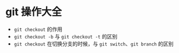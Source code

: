 # git 操作大全

- `git checkout` 的作用
- `git checkout -b` 与 `git checkout -t` 的区别
- `git checkout` 在切换分支的时候，与 `git switch`、`git branch` 的区别
